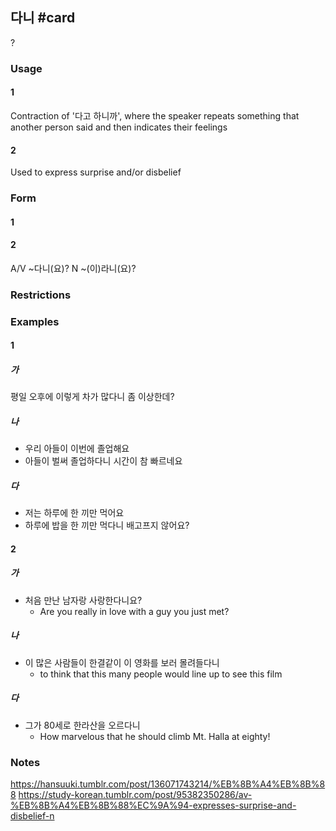 ## 다니 #card
?
### Usage
#### 1
Contraction of '다고 하니까', where the speaker repeats something that another person said and then indicates their feelings
#### 2
Used to express surprise and/or disbelief
### Form
#### 1
#### 2
A/V ~다니(요)?
N ~(이)라니(요)?
### Restrictions
### Examples
#### 1
##### 가
평일 오후에 이렇게 차가 많다니 좀 이상한데?
##### 나
* 우리 아들이 이번에 졸업해요
* 아들이 벌써 졸업하다니 시간이 참 빠르네요
##### 다
* 저는 하루에 한 끼만 먹어요
* 하루에 밥을 한 끼만 먹다니 배고프지 않어요?
#### 2
##### 가
* 처음 만난 남자랑 사랑한다니요?
	* Are you really in love with a guy you just met?
##### 나
* 이 많은 사람들이 한결같이 이 영화를 보러 몰려들다니
	* to think that this many people would line up to see this film
##### 다
* 그가 80세로 한라산을 오르다니
	* How marvelous that he should climb Mt. Halla at eighty!
### Notes
https://hansuuki.tumblr.com/post/136071743214/%EB%8B%A4%EB%8B%88
https://study-korean.tumblr.com/post/95382350286/av-%EB%8B%A4%EB%8B%88%EC%9A%94-expresses-surprise-and-disbelief-n
<!--SR:!2024-11-17,3,250-->
